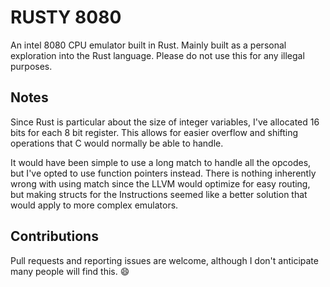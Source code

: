 # RUSTY 8080

An intel 8080 CPU emulator built in Rust. Mainly built as a personal exploration into the Rust language. Please do
not use this for any illegal purposes.

## Notes

Since Rust is particular about the size of integer variables, I've allocated 16 bits for each 8 bit register.
This allows for easier overflow and shifting operations that C would normally be able to handle.

It would have been simple to use a long match to handle all the opcodes, but I've opted to use
function pointers instead. There is nothing inherently wrong with using match since the LLVM would optimize for easy routing,
but making structs for the Instructions seemed like a better solution that would apply to more complex emulators.

## Contributions

Pull requests and reporting issues are welcome, although I don't anticipate many people will find this. :smile:
